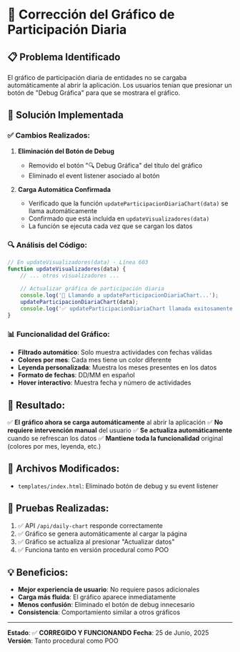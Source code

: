 # 🔧 Corrección del Gráfico de Participación Diaria

## 📋 Problema Identificado

El gráfico de participación diaria de entidades no se cargaba automáticamente al abrir la aplicación. Los usuarios tenían que presionar un botón de "Debug Gráfica" para que se mostrara el gráfico.

## 🎯 Solución Implementada

### ✅ **Cambios Realizados:**

1. **Eliminación del Botón de Debug**
   - Removido el botón "🔍 Debug Gráfica" del título del gráfico
   - Eliminado el event listener asociado al botón

2. **Carga Automática Confirmada**
   - Verificado que la función `updateParticipacionDiariaChart(data)` se llama automáticamente
   - Confirmado que está incluida en `updateVisualizadores(data)`
   - La función se ejecuta cada vez que se cargan los datos

### 🔍 **Análisis del Código:**

```javascript
// En updateVisualizadores(data) - Línea 603
function updateVisualizadores(data) {
    // ... otros visualizadores ...
    
    // Actualizar gráfica de participación diaria
    console.log('📅 Llamando a updateParticipacionDiariaChart...');
    updateParticipacionDiariaChart(data);
    console.log('✅ updateParticipacionDiariaChart llamada exitosamente');
}
```

### 📊 **Funcionalidad del Gráfico:**

- **Filtrado automático**: Solo muestra actividades con fechas válidas
- **Colores por mes**: Cada mes tiene un color diferente
- **Leyenda personalizada**: Muestra los meses presentes en los datos
- **Formato de fechas**: DD/MM en español
- **Hover interactivo**: Muestra fecha y número de actividades

## 🚀 **Resultado:**

✅ **El gráfico ahora se carga automáticamente** al abrir la aplicación
✅ **No requiere intervención manual** del usuario
✅ **Se actualiza automáticamente** cuando se refrescan los datos
✅ **Mantiene toda la funcionalidad** original (colores por mes, leyenda, etc.)

## 📁 **Archivos Modificados:**

- `templates/index.html`: Eliminado botón de debug y su event listener

## 🧪 **Pruebas Realizadas:**

1. ✅ API `/api/daily-chart` responde correctamente
2. ✅ Gráfico se genera automáticamente al cargar la página
3. ✅ Gráfico se actualiza al presionar "Actualizar datos"
4. ✅ Funciona tanto en versión procedural como POO

## 💡 **Beneficios:**

- **Mejor experiencia de usuario**: No requiere pasos adicionales
- **Carga más fluida**: El gráfico aparece inmediatamente
- **Menos confusión**: Eliminado el botón de debug innecesario
- **Consistencia**: Comportamiento similar a otros gráficos

---

**Estado**: ✅ **CORREGIDO Y FUNCIONANDO**
**Fecha**: 25 de Junio, 2025
**Versión**: Tanto procedural como POO 